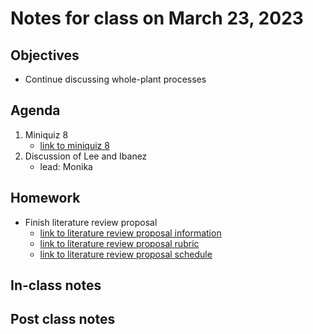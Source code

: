 # Notes for class on March 23, 2023

## Objectives
- Continue discussing whole-plant processes

## Agenda
1. Miniquiz 8
	- [link to miniquiz 8](../miniquizzes/miniquiz8_03.23.2023.pdf)
2. Discussion of Lee and Ibanez
	- lead: Monika

## Homework
- Finish literature review proposal
	- [link to literature review proposal information](../lit_review_proposal/review_proposal_information.md)
	- [link to literature review proposal rubric](../rubrics/review_proposal_rubric.md)
	- [link to literature review proposal schedule](../lit_review_proposal/review_proposal_schdule.md)

## In-class notes

## Post class notes